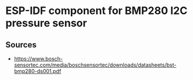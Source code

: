 # ESP-IDF component for BMP280 I2C pressure sensor

## Sources
* https://www.bosch-sensortec.com/media/boschsensortec/downloads/datasheets/bst-bmp280-ds001.pdf